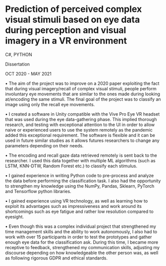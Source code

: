 # Prediction of perceived complex visual stimuli based on eye data during perception and visual imagery in a VR environment

C#, PYTHON

Dissertation

OCT 2020 - MAY 2021

• The aim of the project was to improve on a 2020 paper exploiting the fact that during visual imagery/recall of complex visual stimuli, people perform involuntary eye movements that are similar to the ones made during looking at/encoding the same stimuli. The final goal of the project was to classify an image using only the recall eye movements.

• I created a software in Unity compatible with the Vive Pro Eye VR headset that was used during the eye data-gathering phase. This implied thorough research, and testing with exceptional attention to the UI in order to allow naive or experienced users to use the system remotely as the pandemic added this exceptional requirement. The software is flexible and it can be used in future similar studies as it allows futures researchers to change any parameters depending on their needs.

• The encoding and recall gaze data retrieved remotely is sent back to the researcher. I used this data together with multiple ML algorithms (such as LSTM, KNN-DTW, Random Forest etc.) to classify each stimulus. 

• I gained experience in writing Python code to pre-process and analyze the data before performing the classification task. I also had the opportunity to strengthen my knowledge using the NumPy, Pandas, Sklearn, PyTorch and Tensorflow python libraries.

• I gained experience using VR technology, as well as learning how to exploit its advantages such as impressiveness and work around its shortcomings such as eye fatigue and rather low resolution compared to eyesight.

• Even though this was a complex individual project that strengthened my time management skills and the ability to work autonomously, I also had to work with over 15 participants in order to test the prototypes and gather enough eye data for the classification ask. During this time, I became more receptive to feedback, strengthened my communication skills, adjusting my discourse depending on how knowledgeable the other person was, as well as following rigorous GDPR and ethical standards.
